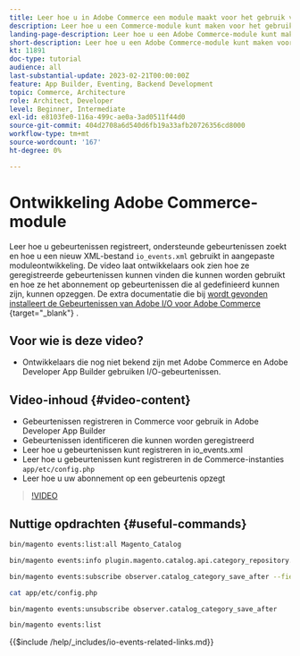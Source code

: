 ```yaml
---
title: Leer hoe u in Adobe Commerce een module maakt voor het gebruik van gebeurtenissen.
description: Leer hoe u een Commerce-module kunt maken voor het gebruik van gebeurtenissen.
landing-page-description: Leer hoe u een Adobe Commerce-module kunt maken voor het gebruik van gebeurtenissen.
short-description: Leer hoe u een Adobe Commerce-module kunt maken voor het gebruik van gebeurtenissen.
kt: 11891
doc-type: tutorial
audience: all
last-substantial-update: 2023-02-21T00:00:00Z
feature: App Builder, Eventing, Backend Development
topic: Commerce, Architecture
role: Architect, Developer
level: Beginner, Intermediate
exl-id: e8103fe0-116a-499c-ae0a-3ad0511f44d0
source-git-commit: 404d2708a6d540d6fb19a33afb20726356cd8000
workflow-type: tm+mt
source-wordcount: '167'
ht-degree: 0%

---
```


# Ontwikkeling Adobe Commerce-module

Leer hoe u gebeurtenissen registreert, ondersteunde gebeurtenissen zoekt en hoe u een nieuw XML-bestand `io_events.xml` gebruikt in aangepaste moduleontwikkeling. De video laat ontwikkelaars ook zien hoe ze geregistreerde gebeurtenissen kunnen vinden die kunnen worden gebruikt en hoe ze het abonnement op gebeurtenissen die al gedefinieerd kunnen zijn, kunnen opzeggen. De extra documentatie die bij [ wordt gevonden installeert de Gebeurtenissen van Adobe I/O voor Adobe Commerce ](https://developer.adobe.com/commerce/events/get-started/installation/){target="_blank"} .

## Voor wie is deze video?

* Ontwikkelaars die nog niet bekend zijn met Adobe Commerce en Adobe Developer App Builder gebruiken I/O-gebeurtenissen.

## Video-inhoud {#video-content}

* Gebeurtenissen registreren in Commerce voor gebruik in Adobe Developer App Builder
* Gebeurtenissen identificeren die kunnen worden geregistreerd
* Leer hoe u gebeurtenissen kunt registreren in io_events.xml
* Leer hoe u gebeurtenissen kunt registreren in de Commerce-instanties `app/etc/config.php`
* Leer hoe u uw abonnement op een gebeurtenis opzegt

>[!VIDEO](https://video.tv.adobe.com/v/3430653?quality=12&learn=on&captions=dut)

## Nuttige opdrachten {#useful-commands}

```bash
bin/magento events:list:all Magento_Catalog

bin/magento events:info plugin.magento.catalog.api.category_repository.save

bin/magento events:subscribe observer.catalog_category_save_after --fields=entity_id --fields=parent_id

cat app/etc/config.php

bin/magento events:unsubscribe observer.catalog_category_save_after

bin/magento events:list
```

{{$include /help/_includes/io-events-related-links.md}}
